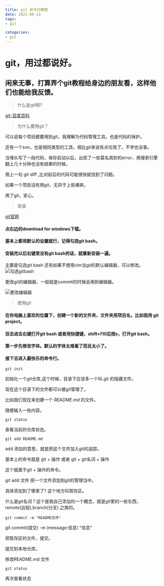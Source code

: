 ```yaml
---
title: git 命令行教程
date: 2021-09-13
tags:
- git

categories:
- git
---
```

# git，用过都说好。

## 闲来无事，打算弄个git教程给身边的朋友看，这样他们也能给我反馈。

> 什么是git啊?

[git-百度百科](https://baike.baidu.com/item/GIT/12647237)

> 为什么要用git？


可以说每个项目都要用到git，我理解为代码管理工具。也是代码的保护。

还有一个svn，也是相同类型的工具，相比git来说有点垃圾了。不学也没事。

当埋头写了一段代码，保存启动以后，出现了一些莫名其妙的error，用搜索引擎翻上几十分钟也没有结果的时候。

用上一句 git diff ,比对前后的代码可能很快就找到了问题。

如果一个项目没有用git，无异于上街裸奔。

用了git，安心。

> 安装    

[git官网](https://git-scm.com/)


#### 点右边的download for windows下载。    

#### 基本上都用默认的设置就行，记得勾选git bash。


#### 安装完以后右键里没有git bash的话，就重新安装一遍。

主要是勾选git bash 还有如果不想用vim当git的默认编辑器，可以修改。
![勾选gitbash](https://cdn.jsdelivr.net/gh/InsHomePgup/blog-imgs/git2.PNG)

更改git的编辑器，一般就是commit的时候会用到编辑器。

![更改编辑器](https://cdn.jsdelivr.net/gh/InsHomePgup/blog-imgs/git3.PNG)

> 使用git

#### 在你电脑上喜欢的位置下，创建一个新的文件夹，文件夹用项目名，比如我用  git project。

#### 双击进去右键打开git bash 或者用快捷键，shift+f10后按s，打开git bash。

#### 第一步先修改字体。默认的字体太难看了而且太小了。

#### 接下去进入最快乐的命令行。

```
git init
```

初始化一个git仓库,这个时候，目录下应该多一个叫.git 的隐藏文件。

现在这个目录下的文件都可以被git管理了。

比如我们现在来创建一个 *README.md* 的文件。

随便输入一些内容。

```
git status
```

查看当前的仓库状态。

```
git add README.md
```

add 添加的意思，就是把这个文件加入git的追踪。

基本上的命令就是 git + 操作 或者 git + git名词 + 操作

这个就属于git + 操作的命令。

git add 文件  把一个文件添加到git的管理当中。

具体添加到了哪里了? 这个地方叫暂存区。

什么是git名词？这个是我自己添加的一个概念，就是git里的一些东西，
remote(远程),branch(分支) 之类的。

```
git commit -m "README文件"
```

git commit(提交) -m (message:信息)  "信息"

把暂存区的文件，提交。

提交到本地仓库。

修改README.md 文件

``` 
git status  
 ```
 
 再次查看状态
